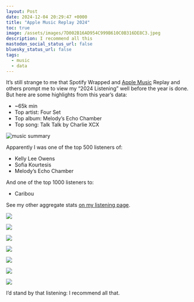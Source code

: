 ```yaml
---
layout: Post
date: 2024-12-04 20:29:47 +0000
title: "Apple Music Replay 2024"
toc: true
image: /assets/images/7D002B16AD954C999B610C0B316DE8C3.jpeg
description: I recommend all this
mastodon_social_status_url: false
bluesky_status_url: false
tags: 
  - music
  - data
---
```


It’s still strange to me that Spotify Wrapped and [Apple Music](https://music.apple.com/profile/andjosh) Replay and others prompt me to view my “2024 Listening” well before the year is done\. But here are some highlights from this year’s data:
- ~65k min
- Top artist: Four Set
- Top album: Melody’s Echo Chamber
- Top song: Talk Talk by Charlie XCX

![music summary](/assets/images/7D002B16AD954C999B610C0B316DE8C3.jpeg)

Apparently I was one of the top 500 listeners of:
- Kelly Lee Owens
- Sofia Kourtesis
- Melody’s Echo Chamber

And one of the top 1000 listeners to:
- Caribou

See my other aggregate stats [on my listening page](https://www.joshbeckman.org/blog/listening/).

![](/assets/images/450E083ED90F4FD99DDDD63F44A5C8C3.jpeg)

![](/assets/images/2064F6A7ED4342CDB71E38629CC68D26.jpeg)

![](/assets/images/F73B72F76FD14EEAA3D64BF1030BFA29.jpeg)

![](/assets/images/C25A84A22E454AB78DED15619AB37C0A.jpeg)

![](/assets/images/7AD10DC11EC846099F551E5074042A32.jpeg)

![](/assets/images/CC812585489E4D0E9462B923253955B2.jpeg)

![](/assets/images/B8EB7D4611CE476EA21819417C3B94CD.jpeg)

I’d stand by that listening: I recommend all that\.


